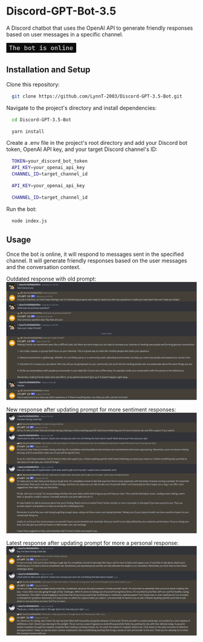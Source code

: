 # Discord-GPT-Bot-3.5

A Discord chatbot that uses the OpenAI API to generate friendly responses based on user messages in a specific channel.

![App Screenshot](https://github.com/LynnT-2003/Discord-GPT-3.5-Bot/blob/main/img/its_online.png?raw=true)

## Installation and Setup

Clone this repository:

```bash
  git clone https://github.com/LynnT-2003/Discord-GPT-3.5-Bot.git
```

Navigate to the project's directory and install dependencies:

```bash
  cd Discord-GPT-3.5-Bot
```

```bash
  yarn install
```

Create a .env file in the project's root directory and add your Discord bot token, OpenAI API key, and your target Discord channel's ID:

```bash
  TOKEN=your_discord_bot_token
  API_KEY=your_openai_api_key
  CHANNEL_ID=target_channel_id
```

```bash
  API_KEY=your_openai_api_key
```

```bash
  CHANNEL_ID=target_channel_id
```

Run the bot:

```bash
  node index.js
```

## Usage

Once the bot is online, it will respond to messages sent in the specified channel. It will generate friendly responses based on the user messages and the conversation context.

Outdated response with old prompt:
![App Screenshot](https://github.com/LynnT-2003/Discord-GPT-3.5-Bot/blob/main/img/discord_screenshot.png?raw=true)

New response after updating prompt for more sentiment responses:
![App Screenshot](https://github.com/LynnT-2003/Discord-GPT-3.5-Bot/blob/main/img/screenshot.png)

Latest response after updating prompt for more a personal response:
![App Screenshot](https://github.com/LynnT-2003/Discord-GPT-3.5-Bot/blob/main/img/screenshot2.png)
